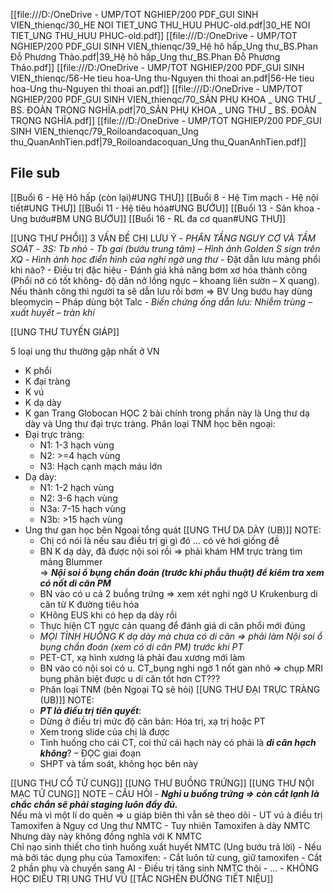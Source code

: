 
[[file:///D:/OneDrive - UMP/TOT NGHIEP/200 PDF_GUI SINH VIEN_thienqc/30_HE NOI TIET_UNG THU_HUU PHUC-old.pdf|30_HE NOI TIET_UNG THU_HUU PHUC-old.pdf]]
[[file:///D:/OneDrive - UMP/TOT NGHIEP/200 PDF_GUI SINH VIEN_thienqc/39_Hệ hô hấp_Ung thư_BS.Phan Đỗ Phương Thảo.pdf|39_Hệ hô hấp_Ung thư_BS.Phan Đỗ Phương Thảo.pdf]]
[[file:///D:/OneDrive - UMP/TOT NGHIEP/200 PDF_GUI SINH VIEN_thienqc/56-He tieu hoa-Ung thu-Nguyen thi thoai an.pdf|56-He tieu hoa-Ung thu-Nguyen thi thoai an.pdf]]
[[file:///D:/OneDrive - UMP/TOT NGHIEP/200 PDF_GUI SINH VIEN_thienqc/70_SẢN PHỤ KHOA _ UNG THƯ _ BS. ĐOÀN TRỌNG NGHĨA.pdf|70_SẢN PHỤ KHOA _ UNG THƯ _ BS. ĐOÀN TRỌNG NGHĨA.pdf]]
[[file:///D:/OneDrive - UMP/TOT NGHIEP/200 PDF_GUI SINH VIEN_thienqc/79_Roiloandacoquan_Ung thu_QuanAnhTien.pdf|79_Roiloandacoquan_Ung thu_QuanAnhTien.pdf]]

## File sub
[[Buổi 6 - Hệ Hô hấp (còn lại)#UNG THƯ]]
[[Buổi 8 - Hệ Tim mạch - Hệ nội tiết#UNG THƯ]]
[[Buổi 11 - Hệ tiêu hóa#UNG BƯỚU]]
[[Buổi 13 - Sản khoa - Ung bướu#BM UNG BƯỚU]]
[[Buổi 16 - RL đa cơ quan#UNG THƯ]]


[[UNG THƯ PHỔI]]
	3 VẤN ĐỀ CHỊ LƯU Ý
	- _PHÂN TẦNG NGUY CƠ VÀ TẦM SOÁT_
	- _3S: Tb nhỏ - Tb gai (bướu trung tâm) – Hình ảnh Golden S sign trên XQ_
	- _Hình ảnh học điển hình của nghi ngờ ung thư_
	- Đặt dẫn lưu màng phổi khi nào?
		- Điều trị đặc hiệu
		- Đánh giá khả năng bơm xơ hóa thành công (Phổi nở có tốt không- độ dãn nở lồng ngực – khoang liên sườn – X quang). Nếu thành công thì người ta sẽ dẫn lưu rồi bơm => BV Ung bướu hay dùng bleomycin – Pháp dùng bột Talc
		- _Biến chứng ống dẫn lưu: Nhiễm trùng – xuất huyết – tràn khí_

[[UNG THƯ TUYẾN GIÁP]]


5 loại ung thư thường gặp nhất ở VN
- K phổi
- K đại tràng
- K vú
- K dạ dày
- K gan
Trang Globocan
HỌC 2 bài chính trong phần này là Ung thư dạ dày và Ung thư đại trực tràng.
Phân loại TNM học bên ngoại:
- Đại trực tràng:
	- N1: 1-3 hạch vùng
	- N2: >=4 hạch vùng
	- N3: Hạch cạnh mạch máu lớn
- Dạ dày:
	- N1: 1-2 hạch vùng
	- N2: 3-6 hạch vùng
	- N3a: 7-15 hạch vùng
	- N3b: >15 hạch vùng
- Ung thư gan học bên Ngoại tổng quát
[[UNG THƯ DẠ DÀY (UB)]]
	NOTE:
	- Chị có nói là nếu sau điều trị gì gì đó … có vẻ hơi giống đề
	- BN K dạ dày, đã được nội soi rồi => phải khám HM trực tràng tìm mảng Blummer  
		=> **_Nội soi ổ bụng chẩn đoán (trước khi phẫu thuật) để kiêm tra xem có nốt di căn PM_**
	- BN vào có u cả 2 buồng trứng => xem xét nghi ngờ U Krukenburg di căn từ K đường tiêu hóa
	- KHông EUS khi có hẹp dạ dày rồi
	- Thực hiện CT ngực cản quang để đánh giá di căn phổi mới đúng
	- _MỌI TÌNH HUỐNG K dạ dày mà chưa có di căn => phải làm Nội soi ổ bụng chẩn đoán (xem có di căn PM) trước khi PT_
	- PET-CT, xạ hình xương là phải đau xương mới làm
	- BN vào có nội soi có u. CT_bụng nghi ngờ 1 nốt gan nhỏ => chụp MRI bụng phân biệt được u di căn tốt hơn CT???
	- Phân loại TNM (bên Ngoại TQ sẽ hỏi)
[[UNG THƯ ĐẠI TRỰC TRÀNG (UB)]]
	NOTE:
	- **_PT là điều trị tiên quyết_**:
	- Dừng ở điều trị mức độ căn bản: Hóa trị, xạ trị hoặc PT
	- Xem trong slide của chị là được
	- Tình huống cho cái CT, coi thử cái hạch này có phải là **_di căn hạch không_**? – ĐỌC giai đoạn
	- SHPT và tầm soát, không học bên này

[[UNG THƯ CỔ TỬ CUNG]]
[[UNG THƯ BUỒNG TRỨNG]]
[[UNG THƯ NỘI MẠC TỬ CUNG]] 
	NOTE – CÂU HỎI
	- **_Nghi u buồng trứng => còn cắt lạnh là chắc chắn sẽ phải staging luôn đầy đủ._**  
	Nếu mà vì một lí do quên => u giáp biên thì vẫn sẽ theo dõi
	- UT vú à điều trị Tamoxifen à Nguy cơ Ung thư NMTC
	- Tuy nhiên Tamoxifen à dày NMTC  
	Nhưng dày này không đồng nghĩa với K NMTC  
	Chỉ nạo sinh thiết cho tình huống xuất huyết NMTC (Ung bướu trả lời)
	- Nếu mà bởi tác dụng phụ của Tamoxifen:
		- Cắt luôn tử cung, giữ tamoxifen
		- Cắt 2 phần phụ và chuyển sang AI
		- Điều trị tăng sinh NMTC thôi
	- …
	- KHÔNG HỌC ĐIỀU TRỊ UNG THƯ VÚ
[[TẮC NGHẼN ĐƯỜNG TIẾT NIỆU]]